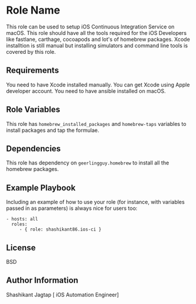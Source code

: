 Role Name
=========

This role can be used to setup iOS Continuous Integration Service on macOS. This role should have all the tools required for the iOS Developers like fastlane, carthage, cocoapods and lot's of homebrew packages. Xcode installtion is still manual but installing simulators and command line tools is covered by this role.  

Requirements
------------

You need to have Xcode installed manually. You can get Xcode using Apple developer account. You need to have ansible installed on macOS.


Role Variables
--------------

This role has `homebrew_installed_packages` and `homebrew-taps` variables to install packages and tap the formulae.

Dependencies
------------

This role has dependency on `geerlingguy.homebrew` to install all the homebrew packages.

Example Playbook
----------------

Including an example of how to use your role (for instance, with variables passed in as parameters) is always nice for users too:

    - hosts: all
      roles:
         - { role: shashikant86.ios-ci }

License
-------

BSD

Author Information
------------------

Shashikant Jagtap [ iOS Automation Engineer]
